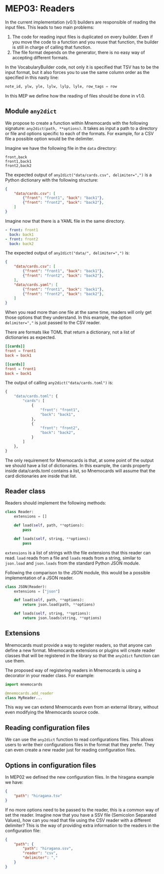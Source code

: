 # MEP03: Readers

In the current implementation (v0.1) builders are responsible of reading the
input files.  This leads to two main problems:

1. The code for reading input files is duplicated on every builder. Even if you
move the code to a function and you reuse that function, the builder is still
in charge of calling that function.
2. The file format depends on the generator, there is no easy way of accepting
different formats.

In the VocabularyBuilder code, not only it is specified that TSV has to be the
input format, but it also forces you to use the same column order as the
specified in this nasty line:

```python title="vocabulary_builder.py"
note_id, ylw, yle, lylw, lylp, lyle, row_tags = row
```

In this MEP we define how the reading of files should be done in v1.0.


## Module `any2dict`

We propose to create a function within Mnemocards with the following signature:
`any2dict(path, **options)`. It takes as input a path to a directory or file
and options specific to each of the formats. For example, for a CSV file a
possible option would be the delimiter.

Imagine we have the following file in the `data` directory:

```csv title="data/cards.csv"
front,back
front1,back1
front2,back2
```

The expected output of `any2dict("data/cards.csv", delimiter=",")` is a Python
dictionary with the following structure:

```json title="Output (Python dictionary)"
{
    "data/cards.csv": [
        {"front": "front1", "back": "back1"},
        {"front": "front2", "back": "back2"},
    ]
}
```

Imagine now that there is a YAML file in the same directory.

```yaml title="data/cards.yaml"
- front: front1
  back: back1
- front: front2
  back: back2
```

The expected output of `any2dict("data/", delimiter=",")` is:

```json title="Output (Python dictionary)"
{
    "data/cards.csv": [
        {"front": "front1", "back": "back1"},
        {"front": "front2", "back": "back2"},
    ],
    "data/cards.yaml": [
        {"front": "front1", "back": "back1"},
        {"front": "front2", "back": "back2"},
    ]
}
```

When you read more than one file at the same time, readers will only get those
options that they understand. In this example, the option `delimiter=","` is
just passed to the CSV reader.

There are formats like TOML that return a dictionary, not a list of
dictionaries as expected.

```toml title="data/cards.toml"
[[cards]]
front = front1
back = back1

[[cards]]
front = front1
back = back1
```

The output of calling `any2dict("data/cards.toml")` is:

```python title="TOML Output"
{
    "data/cards.toml": {
        "cards": [
            {
                "front": "front1",
                "back": "back1",
            },
            {
                "front": "front2",
                "back": "back2",
            }
        ]
    },
}
```

The only requirement for Mnemocards is that, at some point of the output we
should have a list of dictionaries.  In this example, the cards property inside
data/cards.toml contains a list, so Mnemocards will assume that the card
dictionaries are inside that list.


## Reader class

Readers should implement the following methods:

```python title="reader.py"
class Reader:
    extensions = []

    def load(self, path, **options):
        pass

    def loads(self, string, **options):
        pass
```

`extensions` is a list of strings with the file extensions that this reader can
read.  `load` reads from a file and `loads` reads from a string, similar to
`json.load` and `json.loads` from the standard Python JSON module.

Following the comparison to the JSON module, this would be a possible
implementation of a JSON reader.

```python title="json_reader.py"
class JSON(Reader):
    extensions = ["json"]

    def load(self, path, **options):
        return json.load(path, **options)

    def loads(self, string, **options):
        return json.loads(string, **options)
```


## Extensions

Mnemocards must provide a way to register readers, so that anyone can define a
new format.  Mnemocards extensions or plugins will create reader classes that
will be registered in the library so that the `any2dict` function can use them.

The proposed way of registering readers in Mnemocards is using a decorator in
your reader class. For example:

```python title="extension.py"
import mnemocards

@mnemocards.add_reader
class MyReader...
```

This way we can extend Mnemocards even from an external library, without even
modifying the Mnemocards source code.


## Reading configuration files

We can use the `any2dict` function to read configurations files.  This allows
users to write their configurations files in the format that they prefer.  They
can even create a new reader just for reading configuration files.


## Options in configuration files

In MEP02 we defined the new configuration files. In the hiragana example we
have:

```json
{
    "path": "hiragana.tsv"
}
```

If no more options need to be passed to the reader, this is a common way of set
the reader.  Imagine now that you have a SSV file (Semicolon Separated
Values), how can you read that file using the CSV reader with a different
delimiter?  This is the way of providing extra information to the readers in
the configuration file:

```json
{
    "path": {
        "path": "hiragana.ssv",
        "reader": "csv",
        "delimiter": ","
    }
}
```
